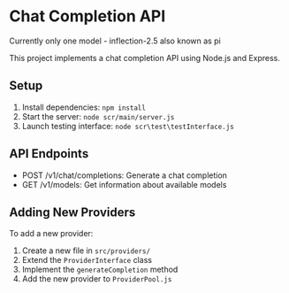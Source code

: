 # Chat Completion API

Currently only one model - inflection-2.5 also known as pi

This project implements a chat completion API using Node.js and Express.

## Setup

1. Install dependencies: `npm install`
2. Start the server: `node scr/main/server.js`
3. Launch testing interface: `node scr\test\testInterface.js`

## API Endpoints

- POST /v1/chat/completions: Generate a chat completion
- GET /v1/models: Get information about available models

## Adding New Providers

To add a new provider:
1. Create a new file in `src/providers/`
2. Extend the `ProviderInterface` class
3. Implement the `generateCompletion` method
4. Add the new provider to `ProviderPool.js`
